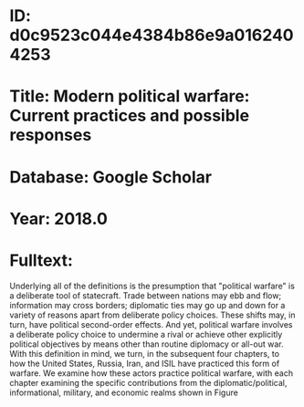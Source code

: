 # ID: d0c9523c044e4384b86e9a0162404253
# Title: Modern political warfare: Current practices and possible responses
# Database: Google Scholar
# Year: 2018.0
# Fulltext:
Underlying all of the definitions is the presumption that "political warfare" is a deliberate tool of statecraft.
Trade between nations may ebb and flow; information may cross borders; diplomatic ties may go up and down for a variety of reasons apart from deliberate policy choices.
These shifts may, in turn, have political second-order effects.
And yet, political warfare involves a deliberate policy choice to undermine a rival or achieve other explicitly political objectives by means other than routine diplomacy or all-out war.
With this definition in mind, we turn, in the subsequent four chapters, to how the United States, Russia, Iran, and ISIL have practiced this form of warfare.
We examine how these actors practice political warfare, with each chapter examining the specific contributions from the diplomatic/political, informational, military, and economic realms shown in Figure